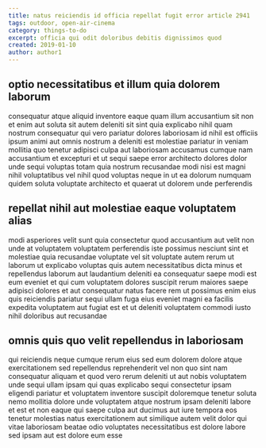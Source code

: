 ```yaml
---
title: natus reiciendis id officia repellat fugit error article 2941
tags: outdoor, open-air-cinema
category: things-to-do
excerpt: officia qui odit doloribus debitis dignissimos quod
created: 2019-01-10
author: author1
---
```


## optio necessitatibus et illum quia dolorem laborum

consequatur atque aliquid inventore eaque quam illum accusantium sit non et enim aut soluta sit autem deleniti sit sint quia explicabo nihil quam nostrum consequatur qui vero pariatur dolores laboriosam id nihil est officiis ipsum animi aut omnis nostrum a deleniti est molestiae pariatur in veniam mollitia quo tenetur adipisci culpa aut laboriosam accusamus cumque nam accusantium et excepturi et ut sequi saepe error architecto dolores dolor unde sequi voluptas totam quia nostrum recusandae modi nisi est magni nihil voluptatibus vel nihil quod voluptas neque in ut ea dolorum numquam quidem soluta voluptate architecto et quaerat ut dolorem unde perferendis

## repellat nihil aut molestiae eaque voluptatem alias

modi asperiores velit sunt quia consectetur quod accusantium aut velit non unde at voluptatem voluptatem perferendis iste possimus nesciunt sint et molestiae quia recusandae voluptate vel sit voluptate autem rerum ut laborum ut explicabo voluptas quis autem necessitatibus dicta minus et repellendus laborum aut laudantium deleniti ea consequatur saepe modi est eum eveniet et qui cum voluptatem dolores suscipit rerum maiores saepe adipisci dolores et aut consequatur natus facere rem ut possimus enim eius quis reiciendis pariatur sequi ullam fuga eius eveniet magni ea facilis expedita voluptatem aut fugiat est et ut deleniti voluptatem commodi iusto nihil doloribus aut recusandae

## omnis quis quo velit repellendus in laboriosam

qui reiciendis neque cumque rerum eius sed eum dolorem dolore atque exercitationem sed repellendus reprehenderit vel non quo sint nam consequatur aliquam et quod vero rerum deleniti ut aut nobis voluptatem unde sequi ullam ipsam qui quas explicabo sequi consectetur ipsam eligendi pariatur et voluptatem inventore suscipit doloremque tenetur soluta nemo mollitia dolore unde voluptatem atque nostrum ipsam deleniti labore et est et non eaque qui saepe culpa aut ducimus aut iure tempora eos tenetur molestias natus exercitationem aut similique autem velit dolor qui vitae laboriosam beatae odio voluptates necessitatibus est dolore labore sed ipsam aut est dolore eum esse
